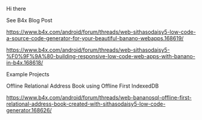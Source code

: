 Hi there

See B4x Blog Post

https://www.b4x.com/android/forum/threads/web-sithasodaisy5-low-code-a-source-code-generator-for-your-beautiful-banano-webapps.168619/

https://www.b4x.com/android/forum/threads/web-sithasodaisy5-%F0%9F%9A%80-building-responsive-low-code-web-apps-with-banano-in-b4x.168618/

Example Projects

Offline Relational Address Book using Offline First IndexedDB

https://www.b4x.com/android/forum/threads/web-bananosql-offline-first-relational-address-book-created-with-sithasodaisy5-low-code-generator.168626/

